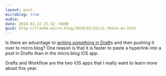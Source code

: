 ```yaml
---
layout: post
microblog: true
audio: 
date: 2018-01-22 21:32 -0400
guid: http://frankm.micro.blog/2018/01/23/is-there-an.html
---
```

Is there an advantage to [writing something in Draft](https://agiletortoise.com/drafts/screencasts/)s and then pushing it over to micro.blog? One reason is that it is faster to paste a hyperlink into a post in Drafts than in the micro.blog iOS app. 

Drafts and Workflow are the two iOS apps that I really want to learn more about this year. 
